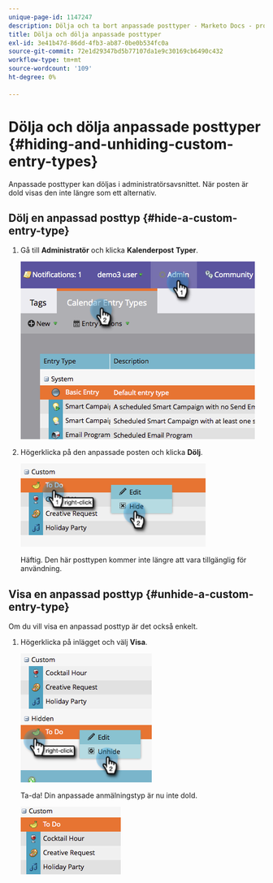 ```yaml
---
unique-page-id: 1147247
description: Dölja och ta bort anpassade posttyper - Marketo Docs - produktdokumentation
title: Dölja och dölja anpassade posttyper
exl-id: 3e41b47d-86dd-4fb3-ab87-0be0b534fc0a
source-git-commit: 72e1d29347bd5b77107da1e9c30169cb6490c432
workflow-type: tm+mt
source-wordcount: '109'
ht-degree: 0%

---
```


# Dölja och dölja anpassade posttyper {#hiding-and-unhiding-custom-entry-types}

Anpassade posttyper kan döljas i administratörsavsnittet. När posten är dold visas den inte längre som ett alternativ.

## Dölj en anpassad posttyp {#hide-a-custom-entry-type}

1. Gå till **Administratör** och klicka **Kalenderpost** **Typer**.

   ![](assets/image2014-9-24-10-3a11-3a49.png)

1. Högerklicka på den anpassade posten och klicka **Dölj**.

   ![](assets/image2014-9-24-10-3a11-3a54.png)

   Häftig. Den här posttypen kommer inte längre att vara tillgänglig för användning.

## Visa en anpassad posttyp {#unhide-a-custom-entry-type}

Om du vill visa en anpassad posttyp är det också enkelt.

1. Högerklicka på inlägget och välj **Visa**.

   ![](assets/image2014-9-24-10-3a12-3a14.png)

   Ta-da! Din anpassade anmälningstyp är nu inte dold.

   ![](assets/image2014-9-24-10-3a12-3a19.png)

